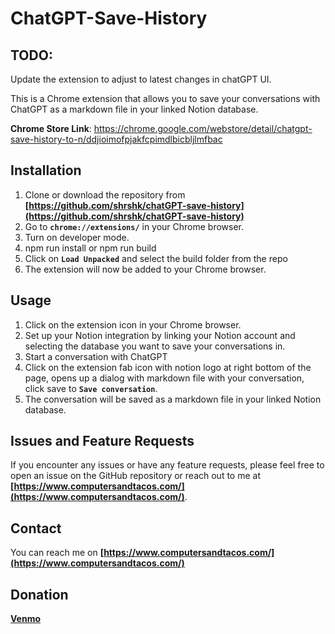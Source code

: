 # **ChatGPT-Save-History**

## TODO:
Update the extension to adjust to latest changes in chatGPT UI.

This is a Chrome extension that allows you to save your conversations with ChatGPT as a markdown file in your linked Notion database.

**Chrome Store Link**: https://chrome.google.com/webstore/detail/chatgpt-save-history-to-n/ddjioimofpjakfcpimdlbicbljlmfbac

## **Installation**

1. Clone or download the repository from **[https://github.com/shrshk/chatGPT-save-history](https://github.com/shrshk/chatGPT-save-history)**
2. Go to **`chrome://extensions/`** in your Chrome browser.
3. Turn on developer mode.
4. npm run install or npm run build
5. Click on **`Load Unpacked`** and select the build folder from the repo
6. The extension will now be added to your Chrome browser.

## **Usage**

1. Click on the extension icon in your Chrome browser.
2. Set up your Notion integration by linking your Notion account and selecting the database you want to save your conversations in.
3. Start a conversation with ChatGPT
4. Click on the extension fab icon with notion logo at right bottom of the page, opens up a dialog with markdown file with your conversation, click save to **`Save conversation`**.
5. The conversation will be saved as a markdown file in your linked Notion database.

## **Issues and Feature Requests**

If you encounter any issues or have any feature requests, please feel free to open an issue on the GitHub repository or reach out to me at **[https://www.computersandtacos.com/](https://www.computersandtacos.com/)**.

## **Contact**

You can reach me on **[https://www.computersandtacos.com/](https://www.computersandtacos.com/)**

## **Donation**
**[Venmo](https://account.venmo.com/u/shrshk7)**
